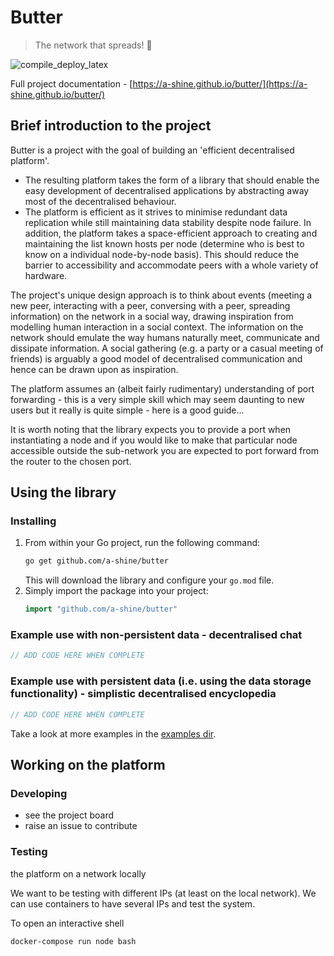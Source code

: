 # Butter
> The network that spreads! 🧈

![compile_deploy_latex](https://github.com/a-shine/butter/actions/workflows/compile_deploy_latex.yml/badge.svg)

Full project documentation - [https://a-shine.github.io/butter/](https://a-shine.github.io/butter/)

## Brief introduction to the project

Butter is a project with the goal of building an 'efficient decentralised platform'.

- The resulting platform takes the form of a library that should enable the easy development of decentralised applications by abstracting away most of the decentralised behaviour.
- The platform is efficient as it strives to minimise redundant data replication while still maintaining data stability despite node failure. In addition, the platform takes a space-efficient approach to creating and maintaining the list known hosts per node (determine who is best to know on a individual node-by-node basis). This should reduce the barrier to accessibility and accommodate peers with a whole variety of hardware.

The project's unique design approach is to think about events (meeting a new peer, interacting with a peer, conversing with a peer, spreading information) on the network in a social way, drawing inspiration from modelling human interaction in a social context. The information on the network should emulate the way humans naturally meet, communicate and dissipate information. A social gathering (e.g. a party or a casual meeting of friends) is arguably a good model of decentralised communication and hence can be drawn upon as inspiration.

The platform assumes an (albeit fairly rudimentary) understanding of port forwarding - this is a very simple skill which may seem daunting to new users but it really is quite simple - here is a good guide...

It is worth noting that the library expects you to provide a port when instantiating a node and if you would like to make that particular node accessible outside the sub-network you are expected to port forward from the router to the chosen port.

## Using the library

### Installing

1. From within your Go project, run the following command:
   ```bash
   go get github.com/a-shine/butter
   ```
   This will download the library and configure your `go.mod` file.
2. Simply import the package into your project:
   ```go
   import "github.com/a-shine/butter"
   ```

### Example use with non-persistent data - decentralised chat

```go
// ADD CODE HERE WHEN COMPLETE
```

### Example use with persistent data (i.e. using the data storage functionality) - simplistic decentralised encyclopedia

```go
// ADD CODE HERE WHEN COMPLETE
```

Take a look at more examples in the [examples dir](./examples).

## Working on the platform

### Developing

- see the project board
- raise an issue to contribute

### Testing

the platform on a network locally

We want to be testing with different IPs (at least on the local network). We can use containers to have several IPs and test the system.

To open an interactive shell
```bash
docker-compose run node bash
```